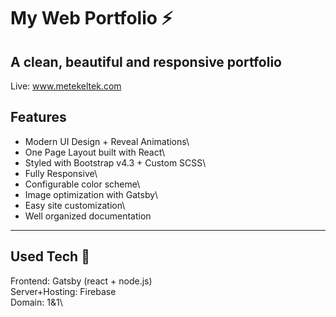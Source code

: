 # My Web Portfolio ⚡️ 
## A clean, beautiful and responsive portfolio
Live: www.metekeltek.com

## Features

-  Modern UI Design + Reveal Animations\
-  One Page Layout built with React\
-  Styled with Bootstrap v4.3 + Custom SCSS\
-  Fully Responsive\
-  Configurable color scheme\
-  Image optimization with Gatsby\
-  Easy site customization\
-  Well organized documentation


---

## Used Tech 🚀

Frontend: Gatsby (react + node.js)\
Server+Hosting: Firebase\
Domain: 1&1\
